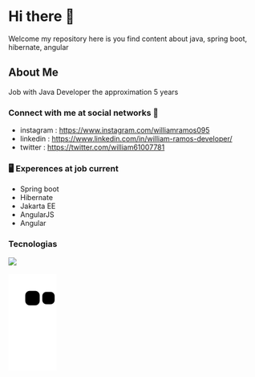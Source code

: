 # Hi there 👋
Welcome my repository here is you find content about java, spring boot, hibernate, angular
## About Me
Job with Java Developer the approximation 5 years 

### Connect with me at social networks 🤝
- instagram : https://www.instagram.com/williamramos095
- linkedin : https://www.linkedin.com/in/william-ramos-developer/
- twitter : https://twitter.com/william61007781
### 🖥 Experences at job current 
- Spring boot
- Hibernate
- Jakarta EE
- AngularJS
- Angular

### Tecnologias
<img src="https://cdn.jsdelivr.net/gh/devicons/devicon/icons/java/java-original.svg" />

![snake gif](https://github.com/williamcostaramos/williamcostaramos/blob/output/github-contribution-grid-snake.svg)


